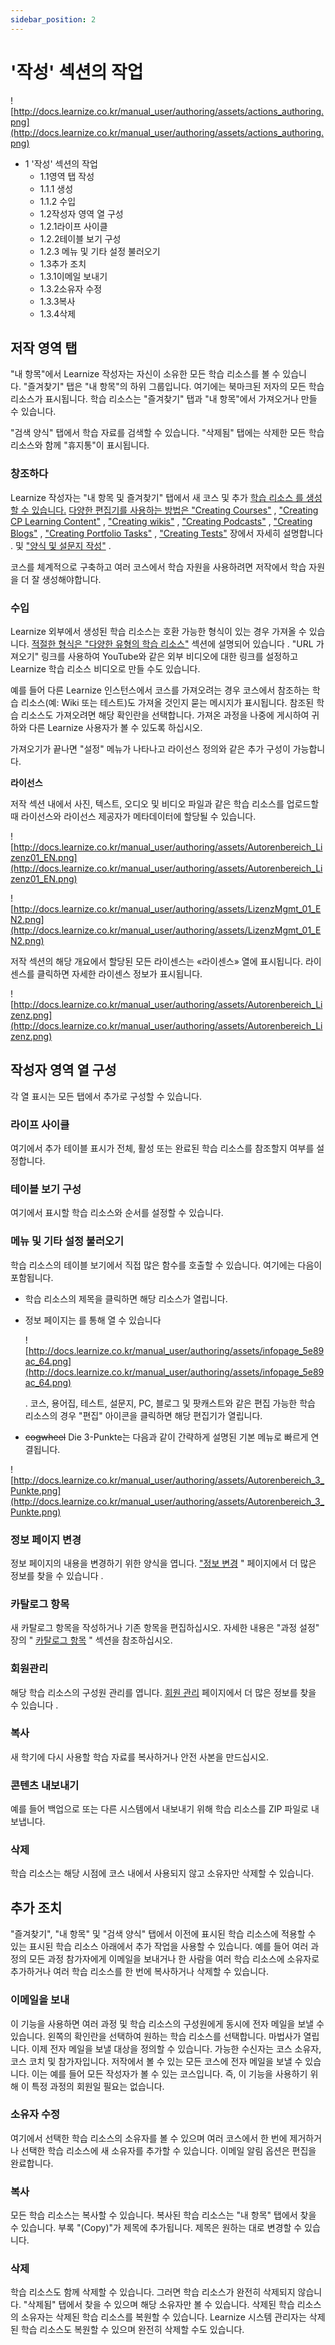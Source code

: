 ```yaml
---
sidebar_position: 2
---
```


# '작성' 섹션의 작업

![http://docs.learnize.co.kr/manual_user/authoring/assets/actions_authoring.png](http://docs.learnize.co.kr/manual_user/authoring/assets/actions_authoring.png)

- 1 '작성' 섹션의 작업
    - 1.1영역 탭 작성
    - 1.1.1 생성
    - 1.1.2 수입
    - 1.2작성자 영역 열 구성
    - 1.2.1라이프 사이클
    - 1.2.2테이블 보기 구성
    - 1.2.3 메뉴 및 기타 설정 불러오기
    - 1.3추가 조치
    - 1.3.1이메일 보내기
    - 1.3.2소유자 수정
    - 1.3.3복사
    - 1.3.4삭제

## 저작 영역 탭

"내 항목"에서 Learnize 작성자는 자신이 소유한 모든 학습 리소스를 볼 수 있습니다. "즐겨찾기" 탭은 "내 항목"의 하위 그룹입니다. 여기에는 북마크된 저자의 모든 학습 리소스가 표시됩니다. 학습 리소스는 "즐겨찾기" 탭과 "내 항목"에서 가져오거나 만들 수 있습니다.

"검색 양식" 탭에서 학습 자료를 검색할 수 있습니다. "삭제됨" 탭에는 삭제한 모든 학습 리소스와 함께 "휴지통"이 표시됩니다.

### 창조하다

Learnize 작성자는 "내 항목 및 즐겨찾기" 탭에서 새 코스 및 추가 [학습 리소스 를 생성할 수 있습니다.](http://docs.learnize.co.kr/manual_user/authoring/Various_Types_of_Learning_Resources/) [다양한 편집기를 사용하는 방법은 "Creating Courses"](http://docs.learnize.co.kr/manual_user/course_create/) , ["Creating CP Learning Content"](http://docs.learnize.co.kr/manual_user/resource_cp/) , ["Creating wikis"](http://docs.learnize.co.kr/manual_user/resource_wiki/) , ["Creating Podcasts"](http://docs.learnize.co.kr/manual_user/resource_podcast/) , ["Creating Blogs"](http://docs.learnize.co.kr/manual_user/resource_blog/) , ["Creating Portfolio Tasks"](http://docs.learnize.co.kr/manual_user/portfolio/) , ["Creating Tests"](http://docs.learnize.co.kr/manual_user/tests/) 장에서 자세히 설명합니다 . 및 ["양식 및 설문지 작성"](http://docs.learnize.co.kr/manual_user/forms/) .

코스를 체계적으로 구축하고 여러 코스에서 학습 자원을 사용하려면 저작에서 학습 자원을 더 잘 생성해야합니다.

### 수입

Learnize 외부에서 생성된 학습 리소스는 호환 가능한 형식이 있는 경우 가져올 수 있습니다. [적절한 형식은 "다양한 유형의 학습 리소스"](http://docs.learnize.co.kr/manual_user/authoring/Various_Types_of_Learning_Resources/) 섹션에 설명되어 있습니다 . "URL 가져오기" 링크를 사용하여 YouTube와 같은 외부 비디오에 대한 링크를 설정하고 Learnize 학습 리소스 비디오로 만들 수도 있습니다.

예를 들어 다른 Learnize 인스턴스에서 코스를 가져오려는 경우 코스에서 참조하는 학습 리소스(예: Wiki 또는 테스트)도 가져올 것인지 묻는 메시지가 표시됩니다. 참조된 학습 리소스도 가져오려면 해당 확인란을 선택합니다. 가져온 과정을 나중에 게시하여 귀하와 다른 Learnize 사용자가 볼 수 있도록 하십시오.

가져오기가 끝나면 "설정" 메뉴가 나타나고 라이선스 정의와 같은 추가 구성이 가능합니다.

**라이선스**

저작 섹션 내에서 사진, 텍스트, 오디오 및 비디오 파일과 같은 학습 리소스를 업로드할 때 라이선스와 라이선스 제공자가 메타데이터에 할당될 수 있습니다.

![http://docs.learnize.co.kr/manual_user/authoring/assets/Autorenbereich_Lizenz01_EN.png](http://docs.learnize.co.kr/manual_user/authoring/assets/Autorenbereich_Lizenz01_EN.png)

![http://docs.learnize.co.kr/manual_user/authoring/assets/LizenzMgmt_01_EN2.png](http://docs.learnize.co.kr/manual_user/authoring/assets/LizenzMgmt_01_EN2.png)

저작 섹션의 해당 개요에서 할당된 모든 라이센스는 «라이센스» 열에 표시됩니다. 라이센스를 클릭하면 자세한 라이센스 정보가 표시됩니다.

![http://docs.learnize.co.kr/manual_user/authoring/assets/Autorenbereich_Lizenz.png](http://docs.learnize.co.kr/manual_user/authoring/assets/Autorenbereich_Lizenz.png)

## 작성자 영역 열 구성

각 열 표시는 모든 탭에서 추가로 구성할 수 있습니다.

### 라이프 사이클

여기에서 추가 테이블 표시가 전체, 활성 또는 완료된 학습 리소스를 참조할지 여부를 설정합니다.

### 테이블 보기 구성

여기에서 표시할 학습 리소스와 순서를 설정할 수 있습니다.

### 메뉴 및 기타 설정 불러오기

학습 리소스의 테이블 보기에서 직접 많은 함수를 호출할 수 있습니다. 여기에는 다음이 포함됩니다.

- 학습 리소스의 제목을 클릭하면 해당 리소스가 열립니다.
- 정보 페이지는 를 통해 열 수 있습니다
    
    ![http://docs.learnize.co.kr/manual_user/authoring/assets/infopage_5e89ac_64.png](http://docs.learnize.co.kr/manual_user/authoring/assets/infopage_5e89ac_64.png)
    
    . 코스, 용어집, 테스트, 설문지, PC, 블로그 및 팟캐스트와 같은 편집 가능한 학습 리소스의 경우 "편집" 아이콘을 클릭하면 해당 편집기가 열립니다.
    
- ~~cogwheel~~ Die 3-Punkte는 다음과 같이 간략하게 설명된 기본 메뉴로 빠르게 연결됩니다.

![http://docs.learnize.co.kr/manual_user/authoring/assets/Autorenbereich_3_Punkte.png](http://docs.learnize.co.kr/manual_user/authoring/assets/Autorenbereich_3_Punkte.png)

### **정보 페이지 변경**

정보 페이지의 내용을 변경하기 위한 양식을 엽니다. ["정보 변경](http://docs.learnize.co.kr/manual_user/course_create/Course_Settings/#CourseSettings-d14e1774) " 페이지에서 더 많은 정보를 찾을 수 있습니다 .

### **카탈로그 항목**

새 카탈로그 항목을 작성하거나 기존 항목을 편집하십시오. 자세한 내용은 "과정 설정" 장의 " [카탈로그 항목](http://docs.learnize.co.kr/manual_user/course_create/Course_Settings/#CourseSettings-d14e1825) " 섹션을 참조하십시오.

### **회원관리**

해당 학습 리소스의 구성원 관리를 엽니다. [회원 관리](http://docs.learnize.co.kr/manual_user/course_operation/Members_management/) 페이지에서 더 많은 정보를 찾을 수 있습니다 .

### **복사**

새 학기에 다시 사용할 학습 자료를 복사하거나 안전 사본을 만드십시오.

### **콘텐츠 내보내기**

예를 들어 백업으로 또는 다른 시스템에서 내보내기 위해 학습 리소스를 ZIP 파일로 내보냅니다.

### **삭제**

학습 리소스는 해당 시점에 코스 내에서 사용되지 않고 소유자만 삭제할 수 있습니다.

## 추가 조치

"즐겨찾기", "내 항목" 및 "검색 양식" 탭에서 이전에 표시된 학습 리소스에 적용할 수 있는 표시된 학습 리소스 아래에서 추가 작업을 사용할 수 있습니다. 예를 들어 여러 과정의 모든 과정 참가자에게 이메일을 보내거나 한 사람을 여러 학습 리소스에 소유자로 추가하거나 여러 학습 리소스를 한 번에 복사하거나 삭제할 수 있습니다.

### 이메일을 보내

이 기능을 사용하면 여러 과정 및 학습 리소스의 구성원에게 동시에 전자 메일을 보낼 수 있습니다. 왼쪽의 확인란을 선택하여 원하는 학습 리소스를 선택합니다. 마법사가 열립니다. 이제 전자 메일을 보낼 대상을 정의할 수 있습니다. 가능한 수신자는 코스 소유자, 코스 코치 및 참가자입니다. 저작에서 볼 수 있는 모든 코스에 전자 메일을 보낼 수 있습니다. 이는 예를 들어 모든 작성자가 볼 수 있는 코스입니다. 즉, 이 기능을 사용하기 위해 이 특정 과정의 회원일 필요는 없습니다.

### 소유자 수정

여기에서 선택한 학습 리소스의 소유자를 볼 수 있으며 여러 코스에서 한 번에 제거하거나 선택한 학습 리소스에 새 소유자를 추가할 수 있습니다. 이메일 알림 옵션은 편집을 완료합니다.

### 복사

모든 학습 리소스는 복사할 수 있습니다. 복사된 학습 리소스는 "내 항목" 탭에서 찾을 수 있습니다. 부록 "(Copy)"가 제목에 추가됩니다. 제목은 원하는 대로 변경할 수 있습니다.

### 삭제

학습 리소스도 함께 삭제할 수 있습니다. 그러면 학습 리소스가 완전히 삭제되지 않습니다. "삭제됨" 탭에서 찾을 수 있으며 해당 소유자만 볼 수 있습니다. 삭제된 학습 리소스의 소유자는 삭제된 학습 리소스를 복원할 수 있습니다. Learnize 시스템 관리자는 삭제된 학습 리소스도 복원할 수 있으며 완전히 삭제할 수도 있습니다.